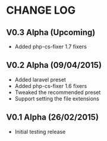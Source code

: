 CHANGE LOG
==========


## V0.3 Alpha (Upcoming)

* Added php-cs-fixer 1.7 fixers


## V0.2 Alpha (09/04/2015)

* Added laravel preset
* Added php-cs-fixer 1.6 fixers
* Tweaked the recommended preset
* Support setting the file extensions


## V0.1 Alpha (26/02/2015)

* Initial testing release

